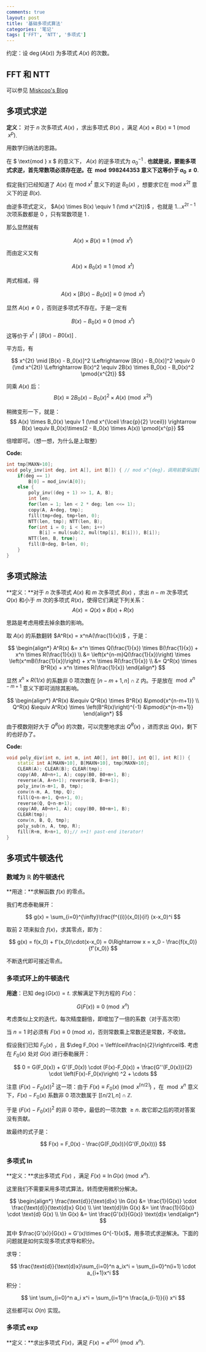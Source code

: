 ```yaml
---
comments: true
layout: post
title: '基础多项式算法'
categories: '笔记'
tags: ['FFT', 'NTT', '多项式']
---
```


约定：设 $\deg(A(x))$ 为多项式 $A(x)$ 的次数。

## FFT 和 NTT

可以参见 [Miskcoo's Blog]()

## 多项式求逆

**定义：** 对于 $n$ 次多项式 $A(x)$ ，求出多项式 $B(x)$ ，满足 $A(x) \times B(x) \equiv 1 \pmod{x^p}$.

用数学归纳法的思路。

在 $ \text{mod } x $ 的意义下， $A(x)$ 的逆多项式为 ${a_0}^{-1}$ . **也就是说，要能多项式求逆，首先常数项必须存在逆。在 $\bmod 998244353$ 意义下这等价于 $a_0 \ne 0$**.   

假定我们已经知道了 $A(x)$ 在 $\text{mod }x^t$ 意义下的逆 $B_0(x)$ ，想要求它在 $\text{mod }x^{2t}$ 意义下的逆 $B(x)$.    

由逆多项式定义， $A(x) \times B(x) \equiv 1 (\md x^{2t})$ ，也就是 $1 \dots x^{2t-1}$ 次项系数都是 $0$ ，只有常数项是 $1$ .     

那么显然就有 

$$
A(x) \times B(x) \equiv 1 \pmod{x^{t}}
$$

而由定义又有   

$$
A(x) \times B_0(x) \equiv 1 \pmod{x^{t}}
$$

两式相减，得   

$$
A(x) \times [B(x)-B_0(x)] \equiv 0 \pmod{x^{t}}
$$

显然 $A(x) \ne 0$ ，否则逆多项式不存在。于是一定有 

$$
B(x) - B_0(x) \equiv 0 \pmod{x^{t}}
$$

这等价于 $x^t \mid [B(x) - B0(x)]$ .     

平方后，有 

$$
x^{2t} \mid [B(x) - B_0(x)]^2 \Leftrightarrow [B(x) - B_0(x)]^2 \equiv 0 (\md x^{2t}) \Leftrightarrow B(x)^2 \equiv 2B(x) \times B_0(x) - B_0(x)^2 \pmod{x^{2t}}
$$

同乘 $A(x)$ 后： 
$$
B(x) \equiv 2B_0(x) - B_0(x)^2 \times A(x) \pmod{x^{2t}}
$$

稍微变形一下，就是： 
$$
A(x) \times B_0(x) \equiv 1 (\md x^{\lceil \frac{p}{2} \rceil}) \rightarrow B(x) \equiv B_0(x)\times(2 - B_0(x) \times A(x)) \pmod{x^{p}}
$$

倍增即可。（想一想，为什么是上取整）    

**Code:**

```cpp
int tmp[MAXN+10];
void poly_inv(int deg, int A[], int B[]) { // mod x^{deg}，调用前要保证B[]为空 
    if(deg == 1)
        B[0] = mod_inv(A[0]);
    else {
        poly_inv((deg + 1) >> 1, A, B);
        int len;
        for(len = 1; len < 2 * deg; len <<= 1);
        copy(A, A+deg, tmp);
        fill(tmp+deg, tmp+len, 0);
        NTT(len, tmp); NTT(len, B);
        for(int i = 0; i < len; i++)
            B[i] = mul(sub(2, mul(tmp[i], B[i])), B[i]);
        NTT(len, B, true);
        fill(B+deg, B+len, 0);
    }
}
```



## 多项式除法

**定义：**对于 $n$ 次多项式 $A(x)$ 和 $m$ 次多项式 $B(x)$ ，求出 $n-m$ 次多项式 $Q(x)$ 和小于 $m$ 次的多项式 $R(x)$，使得它们满足下列关系：
$$
A(x) = Q(x) \times B(x)  + R(x)
$$


思路是考虑用模去掉余数的影响。

取 $A(x)$ 的系数翻转 $A^R(x) = x^nA(\frac{1}{x})$ ，于是：

$$
\begin{align*}
A^R(x) &= x^n \times Q(\frac{1}{x}) \times B(\frac{1}{x}) + x^n \times R(\frac{1}{x}) \\
&= \left(x^{n-m}Q(\frac{1}{x})\right) \times \left(x^mB(\frac{1}{x})\right) + x^n \times R(\frac{1}{x}) \\
&= Q^R(x) \times B^R(x) + x^n \times R(\frac{1}{x})
\end{align*}
$$

显然 $x^n \times R(1/x)$ 的系数非 $0$ 项次数在 $[n-m+1, n] \cap \mathbb{Z}$ 内。于是放在 $\bmod{x^{n-m+1}}$ 意义下即可消除其影响。

$$
\begin{align*}
A^R(x) &\equiv Q^R(x) \times B^R(x) &\pmod{x^{n-m+1}} \\
Q^R(x) &\equiv A^R(x) \times \left(B^R(x)\right)^{-1} &\pmod{x^{n-m+1}}
\end{align*}
$$

由于模数刚好大于 $Q^R(x)$ 的次数，可以完整地求出 $Q^R(x)$ ，进而求出 $Q(x)$，剩下的也好办了。

**Code:**

```cpp
void poly_div(int n, int m, int A0[], int B0[], int Q[], int R[]) {
    static int A[MAXN+10], B[MAXN+10], tmp[MAXN+10];
    CLEAR(A); CLEAR(B); CLEAR(tmp);
    copy(A0, A0+n+1, A); copy(B0, B0+m+1, B);
    reverse(A, A+n+1); reverse(B, B+m+1);
    poly_inv(n-m+1, B, tmp);
    conv(n-m, A, tmp, Q);
    fill(Q+n-m+1, Q+n+1, 0);
    reverse(Q, Q+n-m+1);
    copy(A0, A0+n+1, A); copy(B0, B0+m+1, B);
    CLEAR(tmp);
    conv(n, B, Q, tmp);
    poly_sub(n, A, tmp, R);
    fill(R+m, R+n+1, 0);// n+1! past-end iterator! 
}
```

## 多项式牛顿迭代

### 数域为 $\mathbb{R}$ 的牛顿迭代

**用途：**求解函数 $f(x)$ 的零点。

我们考虑泰勒展开：

$$
g(x) = \sum_{i=0}^{\infty}\frac{f^{(i)}(x_0)}{i!} (x-x_0)^i
$$

取前 $2$ 项来拟合 $f(x)$，求其零点，即为：

$$
g(x) = f(x_0) + f'(x_0)\cdot(x-x_0) = 0\Rightarrow x = x_0 - \frac{f(x_0)}{f'(x_0)}
$$

不断迭代即可接近零点。

### 多项式环上的牛顿迭代

**用途**：已知 $\deg(G(x)) = t$. 求解满足下列方程的 $F(x)$：

$$
G(F(x)) \equiv 0 \pmod{x^n}
$$

考虑类似上文的迭代，每次精度翻倍，即增加了一倍的系数（对于高次项）

当 $n = 1$ 时必须有 $F(x) \equiv 0 \pmod{x}$，否则常数乘上常数还是常数，不收敛。

假设我们已知 $F_0(x)$ ，且 $\deg F_0(x) = \left\lceil\frac{n}{2}\right\rceil$. 考虑在 $F_0(x)$ 处对 $G(x)$ 进行泰勒展开：

$$
0 = G(F_0(x)) + G'(F_0(x)) \cdot (F(x)-F_0(x)) + \frac{G''(F_0(x))}{2} \cdot \left(F(x)-F_0(x)\right) ^2 + \cdots
$$

注意 $\left(F(x) - F_0(x)\right)^2$ 这一项：由于 $F(x) \equiv F_0(x) \pmod{x^{\lceil n/2 \rceil}}$ ，在 $\bmod{x^n}$ 意义下，$F(x)-F_0(x)$ 系数非 $0$ 项次数属于 $\left[\lceil n/2 \rceil, n\right] \cap \mathbb{Z}$.

于是 $\left(F(x) - F_0(x)\right)^2$ 的非 $0$ 项中，最低的一项次数 $\ge n$. 故它即之后的项对答案没有贡献。

故最终的式子是：

$$
F(x) = F_0(x) - \frac{G(F_0(x))}{G'(F_0(x)))}
$$

### 多项式 $\ln$

**定义：**求出多项式 $F(x)$ ，满足 $F(x) \equiv \ln G(x) \pmod{x^n}$.

这里我们不需要采用多项式算法，转而使用微积分解决。

$$
\begin{align*}
\frac{\text{d}}{\text{d}x} \ln G(x) &= \frac{1}{G(x)} \cdot \frac{\text{d}}{\text{d}x} G(x) \\
\int \text{d}\ln G(x) &= \int \frac{1}{G(x)} \cdot \text{d} G(x) \\
\ln G(x) &= \int \frac{G'(x)}{G(x)} \text{d}x
\end{align*}
$$

其中 $\frac{G'(x)}{G(x)} = G'(x)\times G^{-1}(x)$，用多项式求逆解决。下面的问题就是如何实现多项式求导和积分。

求导：

$$
\frac{\text{d}}{\text{d}x}\sum_{i=0}^n a_ix^i = \sum_{i=0}^n(i+1) \cdot a_{i+1}x^i
$$

积分：

$$
\int \sum_{i=0}^n a_i x^i = \sum_{i=1}^n \frac{a_{i-1}}{i} x^i
$$

这些都可以 $O(n)$ 实现。

### 多项式 $\exp$

**定义：**求出多项式 $F(x)$，满足 $F(x) = e^{G(x)} \pmod{x^n}$.

